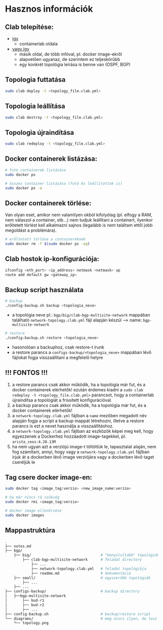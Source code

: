 # Hasznos információk

## Clab telepítése:

- [így](https://containerlab.dev/install/) 
  - containerlab oldala
- [vagy így](https://juliopdx.com/2021/12/10/my-journey-and-experience-with-containerlab/) 
    - másik oldal, de több infóval, pl. docker image-ekről 
    - alapvetően ugyanaz, de szerintem ez teljeskörűbb
    - egy konkrét topológia leírása is benne van (OSPF, BGP)


## Topologia futtatása
``` bash
sudo clab deploy -t <topology_file.clab.yml>
```

## Topologia leállítása
``` bash
sudo clab destroy -t <topology_file.clab.yml>
```

## Topologia újraindítása
``` bash
sudo clab redeploy -t <topology_file.clab.yml>
```

## Docker containerek listázása:
``` bash
# futó containerek listázása
sudo docker ps 

# összes container listázása (futó és leállítottak is)
sudo docker ps -a 
```
## Docker containerek törlése:
Van olyan eset, amikor nem valamilyen okból kifolyólag (pl. elfogy a RAM, nem válaszol a container, stb...) nem tudjuk leállítani a containert, ilyenkor erőltetett törlést kell alkalmazni sajnos (legalább is nem találtam ettől jobb megoldást a problémára).
``` bash
# erőltetett törlése a containereknek
sudo docker rm -f $(sudo docker ps -aq)
```

## Clab hostok ip-konfigurációja:
``` bash
ifconfig <eth_port> <ip_address> netmask <netmask> up
route add default gw <gateway_ip> 
```

## Backup script használata
``` bash
# backup
./config-backup.sh backup <topologia_neve>
```
- a topológia neve pl.: `bgp/big/clab-bgp-multisite-network` mappában található `network-topology.clab.yml` fájl alapján készül --> name: `bgp-multisite-network`

``` bash
# restore
./config-backup.sh restore <topologia_neve>
```
- hasonolóan a backuphoz, csak restore-t írunk
- a restore parancs a `configs-backup/<topologia_neve>` mappában lévő fájlokat fogja visszaállítani a megfelelő helyre

**!!! FONTOS !!!**
---
1. a restore parancs csak akkor működik, ha a topológia már fut, és a docker containerek elérhetők!
ezután érdemes kiadni a `sudo clab redeploy -t <topology_file.clab.yml>` parancsot, hogy a containerlab újraindítsa a topológiát a frissített konfigurációval.
2. a backup parancs csak akkor működik, ha a topológia már fut, és a docker containerek elérhetők!
3. a `network-topology.clab.yml` fájlban a `name` mezőben megadott név alapján fogja a script a backup mappát létrehozni, illetve a restore parancs is ezt a nevet használja a visszaállításhoz.
4. a `network-topology.clab.yml` fájlban az eszközök képei meg kell, hogy egyezzenek a Dockerhez hozzáadott image-tagekkel, pl. `arista_ceos:4.28.13M`
5. ha nem ugyan azt a verziójú image-t töltöttük le, tapasztalat alaján, nem fog számítani, annyi, hogy vagy a `network-topology.clab.yml` fájlban írjuk át a dockerben lévő image verziójára vagy a dockerben lévő taget cseréljük le

## Tag csere docker image-en:
``` bash
sudo docker tag <image_tag:verzio> <new_image_name:verzio>

# ha már nincs rá szükség
sudo docker rmi <image_tag:verzio> 

# docker image ellenőrzése
sudo docker images
```


## Mappastruktúra

```bash
.
├── notes.md
├── bgp/
    ├── big/                                # "bonyolultabb" topológiák
        ├── clab-bgp-multisite-network      # feladat directory
            ├── ...
            ├── network-topology.clab.yml   # feladat topológiája
            ├── readme.md                   # dokumentáció 
    ├── small/                              # egyszerűbb topológiák
        ├── ...
    ├── ...
├── configs-backup/                         # backup directory
│   ├──bgp-multisite-network
│       ├── bud-r1
│       ├── bud-r2
│       ├── ...
├── config-backup.sh                        # backup/restore script
└── diagrams/                               # még nincs ilyen, de lesz kiegészítés
    └── topology.png
```
